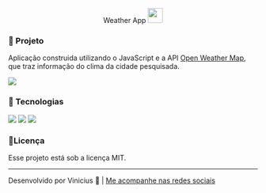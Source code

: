 <div align="center">
<span> Weather App</span>
<img src="https://i.imgur.com/QQO84Ch.png" width="30">
</div>

### 📁 Projeto
Aplicação construida utilizando o JavaScript e a API [Open Weather Map](https://openweathermap.org/api), que traz informação do clima da cidade pesquisada.

<img src="https://i.imgur.com/a9awtDD.png">

### 🧪 Tecnologias
<div align="left">
<img src="https://img.shields.io/badge/HTML5-E34F26?style=for-the-badge&logo=html5&logoColor=white">
<img src="https://img.shields.io/badge/CSS3-1572B6?style=for-the-badge&logo=css3&logoColor=white">
<img src="https://img.shields.io/badge/JavaScript-F7DF1E?style=for-the-badge&logo=javascript&logoColor=black">
</div>


### 📝Licença 

Esse projeto está sob a licença MIT.

---

Desenvolvido por Vinicius 🧡 | [Me acompanhe nas redes sociais](https://www.linkedin.com/in/viniciussantos-oliveira/)
